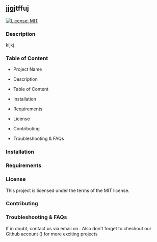 
## **jjgjtffuj**
 
 [![License: MIT](https://img.shields.io/badge/License-MIT-yellow.svg)](https://opensource.org/licenses/MIT)

### Description 

kljkj

### Table of Content

- Project Name


- Description


- Table of Content


- Installation


- Requirements


- License


- Contributing


- Troubleshooting & FAQs


### Installation 



### Requirements 



### License 

This project is licensed under the terms of the MIT license.


### Contributing 



### Troubleshooting & FAQs 



 If in doubt, contact us via email on . Also don't forget to checkout our Github account ([](https://github.com/)) for more exciting projects
